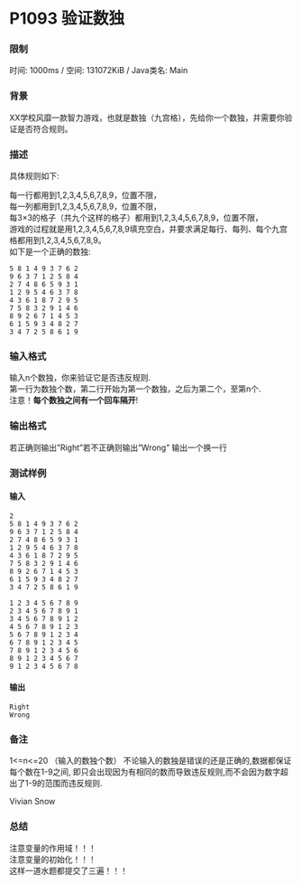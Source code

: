 # P1093 验证数独
### 限制
时间: 1000ms / 空间: 131072KiB / Java类名: Main

### 背景
XX学校风靡一款智力游戏，也就是数独（九宫格），先给你一个数独，并需要你验证是否符合规则。

### 描述
具体规则如下:

每一行都用到1,2,3,4,5,6,7,8,9，位置不限，  
每一列都用到1,2,3,4,5,6,7,8,9，位置不限，  
每3×3的格子（共九个这样的格子）都用到1,2,3,4,5,6,7,8,9，位置不限，  
游戏的过程就是用1,2,3,4,5,6,7,8,9填充空白，并要求满足每行、每列、每个九宫格都用到1,2,3,4,5,6,7,8,9。  
如下是一个正确的数独:
```
5 8 1 4 9 3 7 6 2
9 6 3 7 1 2 5 8 4
2 7 4 8 6 5 9 3 1
1 2 9 5 4 6 3 7 8
4 3 6 1 8 7 2 9 5
7 5 8 3 2 9 1 4 6
8 9 2 6 7 1 4 5 3
6 1 5 9 3 4 8 2 7
3 4 7 2 5 8 6 1 9
```

### 输入格式
输入n个数独，你来验证它是否违反规则.   
第一行为数独个数，第二行开始为第一个数独，之后为第二个，至第n个.  
注意！**每个数独之间有一个回车隔开**!  

### 输出格式
若正确则输出”Right”若不正确则输出”Wrong” 输出一个换一行

### 测试样例
#### 输入
```
2
5 8 1 4 9 3 7 6 2
9 6 3 7 1 2 5 8 4
2 7 4 8 6 5 9 3 1
1 2 9 5 4 6 3 7 8
4 3 6 1 8 7 2 9 5
7 5 8 3 2 9 1 4 6
8 9 2 6 7 1 4 5 3
6 1 5 9 3 4 8 2 7
3 4 7 2 5 8 6 1 9

1 2 3 4 5 6 7 8 9
2 3 4 5 6 7 8 9 1
3 4 5 6 7 8 9 1 2
4 5 6 7 8 9 1 2 3
5 6 7 8 9 1 2 3 4
6 7 8 9 1 2 3 4 5
7 8 9 1 2 3 4 5 6
8 9 1 2 3 4 5 6 7
9 1 2 3 4 5 6 7 8
```

#### 输出
```
Right 
Wrong
```

### 备注
1<=n<=20 （输入的数独个数）
不论输入的数独是错误的还是正确的,数据都保证每个数在1-9之间,
即只会出现因为有相同的数而导致违反规则,而不会因为数字超出了1-9的范围而违反规则.

Vivian Snow

### 总结
注意变量的作用域！！！   
注意变量的初始化！！！  
这样一道水题都提交了三遍！！！
